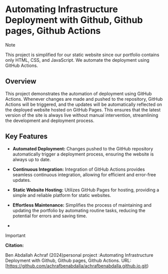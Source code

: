 # Automating Infrastructure Deployment with Github, Github pages, Github Actions  

> [!NOTE]
>
> This project is simplified for our static website since our portfolio contains only HTML, CSS, and JavaScript. We automate the deployment using GitHub Actions.

## Overview
This project demonstrates the automation of deployment using GitHub Actions. Whenever changes are made and pushed to the repository, GitHub Actions will be triggered, and the updates will be automatically reflected on the deployed website hosted on GitHub Pages. This ensures that the latest version of the site is always live without manual intervention, streamlining the development and deployment process.
## Key Features

* **Automated Deployment:** Changes pushed to the GitHub repository automatically trigger a deployment process, ensuring the website is always up to date.

* **Continuous Integration:** Integration of GitHub Actions provides seamless continuous integration, allowing for efficient and error-free updates.

* **Static Website Hosting:** Utilizes GitHub Pages for hosting, providing a simple and reliable platform for static websites.

* **Effortless Maintenance:** Simplifies the process of maintaining and updating the portfolio by automating routine tasks, reducing the potential for errors and saving time.
* 
> [!important]
>
> **Citation:**
>
> Ben Abdallah Achraf (2024)personal project :Automating Infrastructure Deployment with Github, Github pages, Github Actions. URL: [https://github.com/achrafbenabdalla/achrafbenabdalla.github.io.git)
